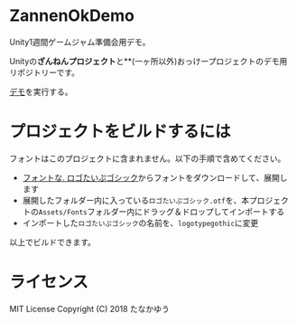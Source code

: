 # ZannenOkDemo
Unity1週間ゲームジャム準備会用デモ。

Unityの**ざんねんプロジェクト**と**(一ヶ所以外)おっけープロジェクトのデモ用リポジトリーです。

[デモ](https://am1tanaka.github.io/ZannenOkDemo/Demo/)を実行する。

# プロジェクトをビルドするには
フォントはこのプロジェクトに含まれません。以下の手順で含めてください。

- [フォントな. ロゴたいぷゴシック](http://www.fontna.com/blog/1226/)からフォントをダウンロードして、展開します
- 展開したフォルダー内に入っている`ロゴたいぷゴシック.otf`を、本プロジェクトの`Assets/Fonts`フォルダー内にドラッグ＆ドロップしてインポートする
- インポートした`ロゴたいぷゴシック`の名前を、`logotypegothic`に変更


以上でビルドできます。

# ライセンス
MIT License
Copyright (C) 2018 たなかゆう

